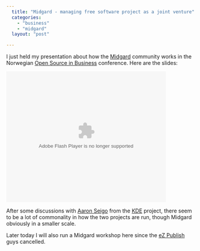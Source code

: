 ```yaml
---
  title: "Midgard - managing free software project as a joint venture"
  categories: 
    - "business"
    - "midgard"
  layout: "post"

---
```

I just held my presentation about how the [Midgard][1] community works in the Norwegian [Open Source in Business][2] conference. Here are the slides:

<object type="application/x-shockwave-flash" data="https://s3.amazonaws.com:443/slideshare/ssplayer.swf?id=33951&doc=midgard-free-software-content-management-as-a-joint-venture-19888" width="425" height="348"><param name="movie" value="https://s3.amazonaws.com:443/slideshare/ssplayer.swf?id=33951&doc=midgard-free-software-content-management-as-a-joint-venture-19888" /></object>

After some discussions with [Aaron Seigo][3] from the [KDE][4] project, there seem to be a lot of commonality in how the two projects are run, though Midgard obviously in a smaller scale.

Later today I will also run a Midgard workshop here since the [eZ Publish][4] guys cancelled.

[1]: http://www.midgard-project.org/
[2]: http://dataforeningen.no/?module=Articles;action=ArticleFolder.publicOpenFolder;ID=1798
[3]: http://aseigo.blogspot.com/
[4]: http://ez.no/
